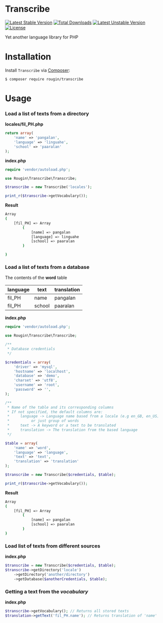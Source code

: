 # Transcribe

[![Latest Stable Version](https://poser.pugx.org/rougin/transcribe/v/stable)](https://packagist.org/packages/rougin/transcribe) [![Total Downloads](https://poser.pugx.org/rougin/transcribe/downloads)](https://packagist.org/packages/rougin/transcribe) [![Latest Unstable Version](https://poser.pugx.org/rougin/transcribe/v/unstable)](https://packagist.org/packages/rougin/transcribe) [![License](https://poser.pugx.org/rougin/transcribe/license)](https://packagist.org/packages/rougin/transcribe)

Yet another language library for PHP

# Installation

Install ```Transcribe``` via [Composer](https://getcomposer.org):

```$ composer require rougin/transcribe```

# Usage

### Load a list of texts from a directory

**locales/fil_PH.php**

```php
return array(
	'name' => 'pangalan',
	'language' => 'linguahe',
	'school' => 'paaralan'
);
```

**index.php**

```php
require 'vendor/autoload.php';

use Rougin\Transcribe\Transcribe;

$transcribe = new Transcribe('locales');

print_r($transcribe->getVocabulary());
```

**Result**

```bash
Array
(
    [fil_PH] => Array
        (
            [name] => pangalan
            [language] => linguahe
            [school] => paaralan
        )

)
```

### Load a list of texts from a database

The contents of the **word** table

| language      | text          | translation  |
| ------------- | ------------- | ------------ |
| fil_PH        | name          | pangalan     |
| fil_PH        | school        | paaralan     |

**index.php**

```php
require 'vendor/autoload.php';

use Rougin\Transcribe\Transcribe;

/**
 * Database credentials
 */

$credentials = array(
	'driver' => 'mysql',
	'hostname' => 'localhost',
	'database' => 'demo',
	'charset' => 'utf8',
	'username' => 'root',
	'password' => '',
);

/**
 * Name of the table and its corresponding columns
 * If not specified, the default columns are:
 *     language -> Language name based from a locale (e.g en_GB, en_US)
 *          or just group of words
 *     text -> A keyword or a text to be translated
 *     translation -> The translation from the based language
 */

$table = array(
	'name' => 'word',
	'language' => 'language',
	'text' => 'text',
	'translation' => 'translation'
);

$transcribe = new Transcribe($credentials, $table);

print_r($transcribe->getVocabulary());
```

**Result**

```bash
Array
(
    [fil_PH] => Array
        (
            [name] => pangalan
            [school] => paaralan
        )
)
```

### Load list of texts from different sources

**index.php**

```php
$transcribe = new Transcribe($credentials, $table);
$transcribe->getDirectory('locale')
	->getDirectory('another/directory')
	->getDatabase($anotherCredentials, $table);
```

### Getting a text from the *vocabulary*

**index.php**

```php
$transcribe->getVocabulary(); // Returns all stored texts
$translation->getText('fil_PH.name'); // Returns translation of 'name' in 'fil_PH' group
```